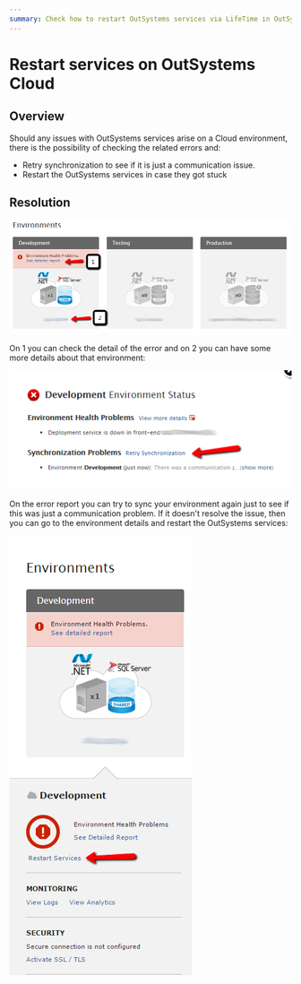 ```yaml
---
summary: Check how to restart OutSystems services via LifeTime in OutSystems Cloud infrastructures.
---
```


# Restart services on OutSystems Cloud


## Overview 

Should any issues with OutSystems services arise on a Cloud environment, there is the possibility of checking the related errors and:

* Retry synchronization to see if it is just a communication issue.
* Restart the OutSystems services in case they got stuck


## Resolution 

![Environment health](images/restart-cloud-health-lt.png)

On 1 you can check the detail of the error and on 2 you can have some more details about that environment:

![Environment health detail](images/restart-cloud-status-lt.png)

On the error report you can try to sync your environment again just to see if this was just a communication problem. If it doesn't resolve the issue, then you can go to the environment details and restart the OutSystems services:


![Restart services of an environment](images/restart-cloud-lt.png)
